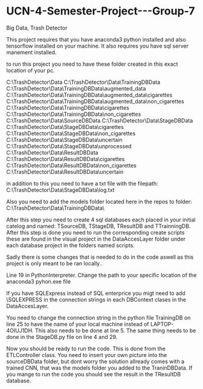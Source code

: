 # UCN-4-Semester-Project---Group-7
Big Data, Trash Detector

This project requires that you have anaconda3 python installed and also tensorflow installed on your machine.
It also requires you have sql server manement installed.

to run this project you need to have these folder created in this exact location of your pc.

C:\TrashDetector\Data
C:\TrashDetector\Data\TrainingDBData
C:\TrashDetector\Data\TrainingDBData\augmented_data
C:\TrashDetector\Data\TrainingDBData\augmented_data\cigarettes
C:\TrashDetector\Data\TrainingDBData\augmented_data\non_cigarettes
C:\TrashDetector\Data\TrainingDBData\cigarettes
C:\TrashDetector\Data\TrainingDBData\non_cigarettes
C:\TrashDetector\Data\SourceDBData
C:\TrashDetector\Data\StageDBData
C:\TrashDetector\Data\StageDBData\cigarettes
C:\TrashDetector\Data\StageDBData\non_cigarettes
C:\TrashDetector\Data\StageDBData\uncertain
C:\TrashDetector\Data\StageDBData\unprocessed
C:\TrashDetector\Data\ResultDBData
C:\TrashDetector\Data\ResultDBData\cigarettes
C:\TrashDetector\Data\ResultDBData\non_cigarettes
C:\TrashDetector\Data\ResultDBData\uncertain

in addition to this you need to have a txt file with the filepath:
C:\TrashDetector\Data\StageDBData\log.txt

Also you need to add the models folder located here in the repos to folder:
C:\TrashDetector\Data\TrainingDBData\

After this step you need to create 4 sql databases each placed in your initial catelog and named:
TSourceDB, TStageDB, TResultDB and TTrainningDB. After this step is done you need to run the corresponding create scripts
these are found in the visual project in the DataAccesLayer folder under each database project in the folders named scripts.

Sadly there is some changes that is needed to do in the code aswell as this project is only meant
to be ran locally..

Line 19 in PythonInterpreter. Change the path to your specific location of the anaconda3 pyhon.exe file

If you have SQLExpress instead of SQL enterprice you migt need to add \SQLEXPRESS in the connection strings in each DBContext clases in the DataAccesLayer.

You need to change the connection string in the python file TrainingDB on line 25 to have the name of your local machine instead of LAPTOP-4OIUJ1DH.
This also needs to be done at line 5.
The same thing needs to be done in the StageDB.py file on line 4 and 29.

Now you should be ready to run the code. This is done from the ETLController class. You need to insert your own picture into the sourceDBData folder,
but dont worry the solution allready comes with a trained CNN, that was the models folder you added to the TraninDBData.
If you mange to run the code you should see the result in the TResultDB database.
